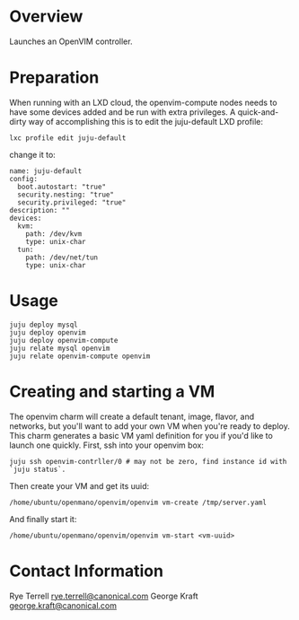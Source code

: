 # Overview

Launches an OpenVIM controller.

# Preparation

When running with an LXD cloud, the openvim-compute nodes needs to have some
devices added and be run with extra privileges. A quick-and-dirty way of
accomplishing this is to edit the juju-default LXD profile:

    lxc profile edit juju-default
    
change it to:

    name: juju-default
    config:
      boot.autostart: "true"
      security.nesting: "true"
      security.privileged: "true"
    description: ""
    devices:
      kvm:
        path: /dev/kvm
        type: unix-char
      tun:
        path: /dev/net/tun
        type: unix-char

# Usage

    juju deploy mysql
    juju deploy openvim
    juju deploy openvim-compute
    juju relate mysql openvim
    juju relate openvim-compute openvim
    
# Creating and starting a VM

The openvim charm will create a default tenant, image, flavor,
and networks, but you'll want to add your own VM when you're ready to deploy.
This charm generates a basic VM yaml definition for you if you'd like to launch
one quickly. First, ssh into your openvim box:

    juju ssh openvim-contrller/0 # may not be zero, find instance id with `juju status`.

Then create your VM and get its uuid:

    /home/ubuntu/openmano/openvim/openvim vm-create /tmp/server.yaml
    
And finally start it:

    /home/ubuntu/openmano/openvim/openvim vm-start <vm-uuid>
    

# Contact Information

Rye Terrell rye.terrell@canonical.com
George Kraft george.kraft@canonical.com
